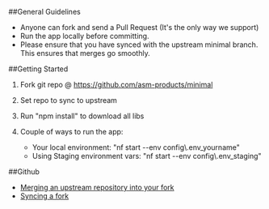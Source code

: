 ##General Guidelines

* Anyone can fork and send a Pull Request (It's the only way we support)
* Run the app locally before committing.
* Please ensure that you have synced with the upstream minimal branch. This ensures that merges go smoothly.

##Getting Started

1. Fork git repo @ https://github.com/asm-products/minimal

2. Set repo to sync to upstream

3. Run "npm install" to download all libs

4. Couple of ways to run the app:
    * Your local environment: "nf start --env config\\.env_yourname"
    * Using Staging environment vars: "nf start --env config\\.env_staging"

##Github

* [Merging an upstream repository into your fork](https://help.github.com/articles/merging-an-upstream-repository-into-your-fork/)
* [Syncing a fork](https://help.github.com/articles/syncing-a-fork/)
